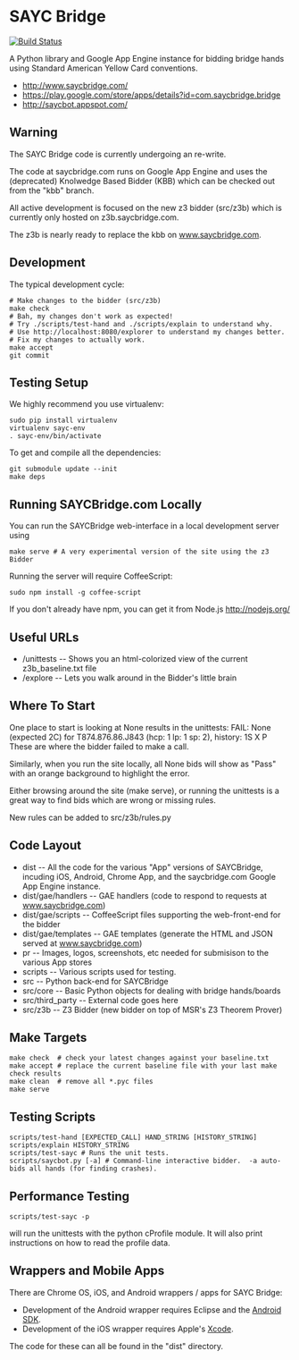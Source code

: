 SAYC Bridge
===========

[![Build Status](https://travis-ci.org/eseidel/saycbridge.png?branch=master)](https://travis-ci.org/eseidel/saycbridge)

A Python library and Google App Engine instance for bidding bridge hands
using Standard American Yellow Card conventions.

- http://www.saycbridge.com/
- https://play.google.com/store/apps/details?id=com.saycbridge.bridge
- http://saycbot.appspot.com/


Warning
-------

The SAYC Bridge code is currently undergoing an re-write.

The code at saycbridge.com runs on Google App Engine
and uses the (deprecated) Knolwedge Based Bidder (KBB)
which can be checked out from the "kbb" branch.

All active development is focused on the new z3 bidder (src/z3b)
which is currently only hosted on z3b.saycbridge.com.

The z3b is nearly ready to replace the kbb on www.saycbridge.com.


Development
-----------

The typical development cycle:

    # Make changes to the bidder (src/z3b)
    make check
    # Bah, my changes don't work as expected!
    # Try ./scripts/test-hand and ./scripts/explain to understand why.
    # Use http://localhost:8080/explorer to understand my changes better.
    # Fix my changes to actually work.
    make accept
    git commit


Testing Setup
-------------

We highly recommend you use virtualenv:

    sudo pip install virtualenv
    virtualenv sayc-env
    . sayc-env/bin/activate

To get and compile all the dependencies:

    git submodule update --init
    make deps


Running SAYCBridge.com Locally
------------------------------

You can run the SAYCBridge web-interface in a local development server using

    make serve # A very experimental version of the site using the z3 Bidder

Running the server will require CoffeeScript:

    sudo npm install -g coffee-script

If you don't already have npm, you can get it from Node.js
http://nodejs.org/


Useful URLs
-----------

 - /unittests -- Shows you an html-colorized view of the current z3b_baseline.txt file
 - /explore -- Lets you walk around in the Bidder's little brain


Where To Start
--------------

One place to start is looking at None results in the unittests:
FAIL: None (expected 2C) for T874.876.86.J843 (hcp: 1 lp: 1 sp: 2), history: 1S X P
These are where the bidder failed to make a call.

Similarly, when you run the site locally, all None bids will
show as "Pass" with an orange background to highlight the error.

Either browsing around the site (make serve), or running the unittests
is a great way to find bids which are wrong or missing rules.

New rules can be added to src/z3b/rules.py


Code Layout
-----------

- dist -- All the code for the various "App" versions of SAYCBridge, incuding iOS,
  Android, Chrome App, and the saycbridge.com Google App Engine instance.
- dist/gae/handlers -- GAE handlers (code to respond to requests at www.saycbridge.com)
- dist/gae/scripts -- CoffeeScript files supporting the web-front-end for the bidder
- dist/gae/templates -- GAE templates (generate the HTML and JSON served at www.saycbridge.com)
- pr -- Images, logos, screenshots, etc needed for submisison to the various App stores
- scripts -- Various scripts used for testing.
- src -- Python back-end for SAYCBridge
- src/core -- Basic Python objects for dealing with bridge hands/boards
- src/third_party -- External code goes here
- src/z3b -- Z3 Bidder (new bidder on top of MSR's Z3 Theorem Prover)


Make Targets
------------

    make check  # check your latest changes against your baseline.txt
    make accept # replace the current baseline file with your last make check results
    make clean  # remove all *.pyc files
    make serve


Testing Scripts
---------------

    scripts/test-hand [EXPECTED_CALL] HAND_STRING [HISTORY_STRING]
    scripts/explain HISTORY_STRING
    scripts/test-sayc # Runs the unit tests.
    scripts/saycbot.py [-a] # Command-line interactive bidder.  -a auto-bids all hands (for finding crashes).


Performance Testing
-------------------

    scripts/test-sayc -p

will run the unittests with the python cProfile module.
It will also print instructions on how to read the profile data.


Wrappers and Mobile Apps
------------------------

There are Chrome OS, iOS, and Android wrappers / apps for SAYC Bridge:

- Development of the Android wrapper requires Eclipse and the [Android SDK](http://developer.android.com/sdk/).
- Development of the iOS wrapper requires Apple's [Xcode](https://developer.apple.com/xcode/).

The code for these can all be found in the "dist" directory.
